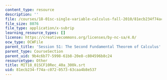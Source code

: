 ```yaml
---
content_type: resource
description: ''
file: /courses/18-01sc-single-variable-calculus-fall-2010/81ecb234f74ac072057363caa4b8e537_MIT18_01SCF10Rec_40a_300k.srt
file_size: 8076
file_type: application/x-subrip
learning_resource_types: []
license: https://creativecommons.org/licenses/by-nc-sa/4.0/
ocw_type: OCWFile
parent_title: 'Session 51: The Second Fundamental Theorem of Calculus'
parent_type: CourseSection
parent_uid: 9b4c6b77-5998-61b8-20e8-c804596b8c24
resourcetype: Other
title: MIT18_01SCF10Rec_40a_300k.srt
uid: 81ecb234-f74a-c072-0573-63caa4b8e537
---
```


